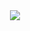 <div style="position: relative; top: 0; left: 0;"><img src="GIFS/NN_500a.gif" style="text-align: center; position: absolute; top: 50%; left: 50%; transform: translate(-50%, -50%);"></div>
